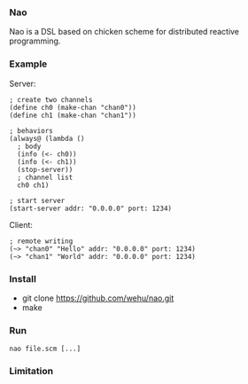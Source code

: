 ### Nao

Nao is a DSL based on chicken scheme for distributed reactive programming.

### Example

Server:

	; create two channels
	(define ch0 (make-chan "chan0"))
	(define ch1 (make-chan "chan1"))

	; behaviors
	(always@ (lambda ()
	  ; body
	  (info (<- ch0))
	  (info (<- ch1))
	  (stop-server))
	  ; channel list
	  ch0 ch1)

	; start server
	(start-server addr: "0.0.0.0" port: 1234)

Client:

	; remote writing
	(~> "chan0" "Hello" addr: "0.0.0.0" port: 1234)
	(~> "chan1" "World" addr: "0.0.0.0" port: 1234)

### Install

* git clone https://github.com/wehu/nao.git
* make

### Run

	nao file.scm [...]

### Limitation

